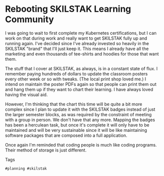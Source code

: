 # Rebooting SKILSTAK Learning Community

I was going to wait to first complete my Kubernetes certifications, but
I can work on that during work and really want to get SKILSTAK fully up
and running again. I've decided since I've already invested so heavily
in the SKILSTAK "brand" that I'll just keep it. This means I already
have all the marketing and even thousands of tee-shirts and hoodies for
those that want them.

The stuff that I cover at SKILSTAK, as always, is in a constant state of
flux. I remember paying hundreds of dollars to update the classroom
posters every other week or so with tweaks. (The local print shop loved
me.) I intend on maintain the poster PDFs again so that people can print
them out and hang them up if they want to chart their learning. I have
always loved having the visual aid. 

However, I'm thinking that the chart this time will be quite a bit more
complex since I plan to update it with the SKILSTAK badges instead of
just the larger semester blocks, as was required by the constraint of
meeting with a group in person. We don't have that any more. Mapping the
badges has been a herculean task, but once it's complete it will only
have to be maintained and will be very sustainable since it will be like
maintaining software packages that are composed into a full application.

Once again I'm reminded that coding people is much like coding programs.
Their method of storage is just different.

Tags

    #planning #skilstak
